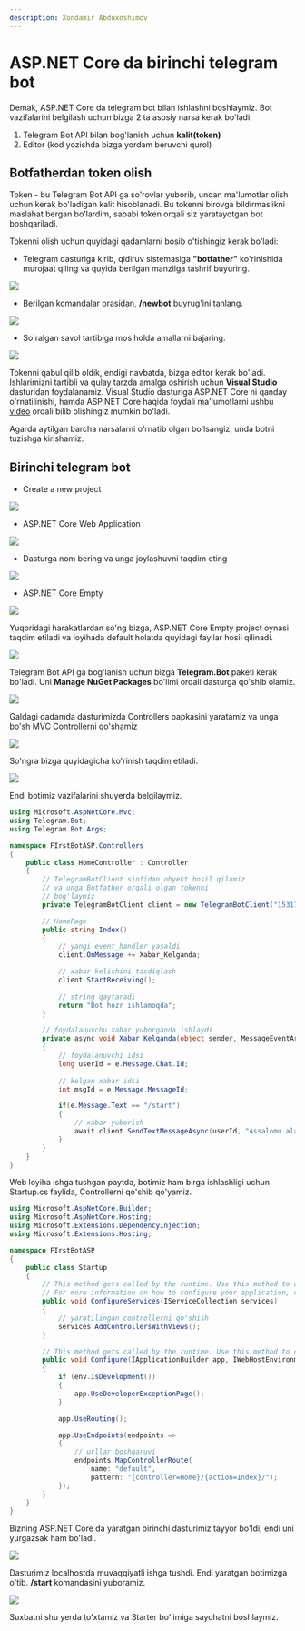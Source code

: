 ```yaml
---
description: Xondamir Abduxoshimov
---
```


# ASP.NET Core da birinchi telegram bot

Demak, ASP.NET Core da telegram bot bilan ishlashni boshlaymiz. Bot vazifalarini belgilash uchun bizga 2 ta asosiy narsa kerak bo'ladi:

1. Telegram Bot API bilan bog'lanish uchun **kalit\(token\)**
2. Editor \(kod yozishda bizga yordam beruvchi qurol\)

## Botfatherdan token olish

Token - bu Telegram Bot API ga so'rovlar yuborib, undan ma'lumotlar olish uchun kerak bo'ladigan kalit hisoblanadi. Bu tokenni birovga bildirmaslikni maslahat bergan bo'lardim, sababi token orqali siz yaratayotgan bot boshqariladi.

Tokenni olish uchun quyidagi qadamlarni bosib o'tishingiz kerak bo'ladi:

* Telegram dasturiga kirib, qidiruv sistemasiga **"botfather"** ko'rinishida murojaat qiling va quyida berilgan manzilga tashrif buyuring.

![](../../../.gitbook/assets/searchbot.png)

*  Berilgan komandalar orasidan, **/newbot** buyrug'ini tanlang.

![](../../../.gitbook/assets/commandbot.png)

* So'ralgan savol tartibiga mos holda amallarni bajaring.

![](../../../.gitbook/assets/tokenbot.png)

Tokenni qabul qilib oldik, endigi navbatda, bizga editor kerak bo'ladi. Ishlarimizni tartibli va qulay tarzda amalga oshirish uchun **Visual Studio** dasturidan foydalanamiz. Visual Studio dasturiga ASP.NET Core ni qanday o'rnatilinishi, hamda ASP.NET Core haqida foydali ma'lumotlarni ushbu [video](https://youtu.be/xj7aYUOw78w) orqali bilib olishingiz mumkin bo'ladi.

Agarda aytilgan barcha narsalarni o'rnatib olgan bo'lsangiz, unda botni tuzishga kirishamiz.

## Birinchi telegram bot

* Create a new project

![](../../../.gitbook/assets/firstproject.png)

* ASP.NET Core Web Application

![](../../../.gitbook/assets/aspcorebot.png)

* Dasturga nom bering va unga joylashuvni taqdim eting

![](../../../.gitbook/assets/namebot.png)

* ASP.NET Core Empty

![](../../../.gitbook/assets/emptybot.png)

Yuqoridagi harakatlardan so'ng bizga, ASP.NET Core Empty project oynasi taqdim etiladi va loyihada default holatda quyidagi fayllar hosil qilinadi.

![](../../../.gitbook/assets/deafultbot.png)

Telegram Bot API ga bog'lanish uchun bizga **Telegram.Bot** paketi kerak bo'ladi. Uni **Manage NuGet  Packages** bo'limi orqali dasturga qo'shib olamiz.

![](../../../.gitbook/assets/packagebot.png)

Galdagi qadamda dasturimizda Controllers papkasini yaratamiz va unga bo'sh MVC Controllerni qo'shamiz

![](../../../.gitbook/assets/controllerbot.png)

So'ngra bizga quyidagicha ko'rinish taqdim etiladi.

![](../../../.gitbook/assets/defaultcontroller.png)

Endi botimiz vazifalarini shuyerda belgilaymiz.

```csharp
using Microsoft.AspNetCore.Mvc;
using Telegram.Bot;
using Telegram.Bot.Args;

namespace FIrstBotASP.Controllers
{
    public class HomeController : Controller
    {
        // TelegramBotClient sinfidan obyekt hosil qilamiz
        // va unga Botfather orqali olgan tokenni
        // bog'laymiz
        private TelegramBotClient client = new TelegramBotClient("1531755050:AAEpi-2sgSeqoP8E_DVEe0Csx0H8L1zBi2c");

        // HomePage
        public string Index()
        {
            // yangi event_handler yasaldi
            client.OnMessage += Xabar_Kelganda;

            // xabar kelishini tasdiqlash
            client.StartReceiving();
            
            // string qaytaradi  
            return "Bot hozr ishlamoqda";
        }

        // foydalanuvchu xabar yuborganda ishlaydi
        private async void Xabar_Kelganda(object sender, MessageEventArgs e)
        {
            // foydalanuvchi idsi
            long userId = e.Message.Chat.Id;
            
            // kelgan xabar idsi
            int msgId = e.Message.MessageId;

            if(e.Message.Text == "/start")
            {
                // xabar yuborish
                await client.SendTextMessageAsync(userId, "Assalomu alaykum", replyToMessageId: msgId);
            }
        }
    }
}

```

Web loyiha ishga tushgan paytda, botimiz ham birga ishlashligi uchun Startup.cs faylida, Controllerni qo'shib qo'yamiz.

```csharp
using Microsoft.AspNetCore.Builder;
using Microsoft.AspNetCore.Hosting;
using Microsoft.Extensions.DependencyInjection;
using Microsoft.Extensions.Hosting;

namespace FIrstBotASP
{
    public class Startup
    {
        // This method gets called by the runtime. Use this method to add services to the container.
        // For more information on how to configure your application, visit https://go.microsoft.com/fwlink/?LinkID=398940
        public void ConfigureServices(IServiceCollection services)
        {
            // yaratilingan controllerni qo'shish
            services.AddControllersWithViews();
        }

        // This method gets called by the runtime. Use this method to configure the HTTP request pipeline.
        public void Configure(IApplicationBuilder app, IWebHostEnvironment env)
        {
            if (env.IsDevelopment())
            {
                app.UseDeveloperExceptionPage();
            }

            app.UseRouting();

            app.UseEndpoints(endpoints =>
            {
                // urllar boshqaruvi 
                endpoints.MapControllerRoute(
                    name: "default",
                    pattern: "{controller=Home}/{action=Index}/");
            });
        }
    }
}


```

Bizning ASP.NET Core da yaratgan birinchi dasturimiz tayyor bo'ldi, endi uni yurgazsak ham bo'ladi.

![](../../../.gitbook/assets/localbot.png)

Dasturimiz localhostda muvaqqiyatli ishga tushdi. Endi yaratgan botimizga o'tib. **/start** komandasini yuboramiz.

![](../../../.gitbook/assets/workbot.png)

Suxbatni shu yerda to'xtamiz va Starter bo'limiga sayohatni boshlaymiz.



